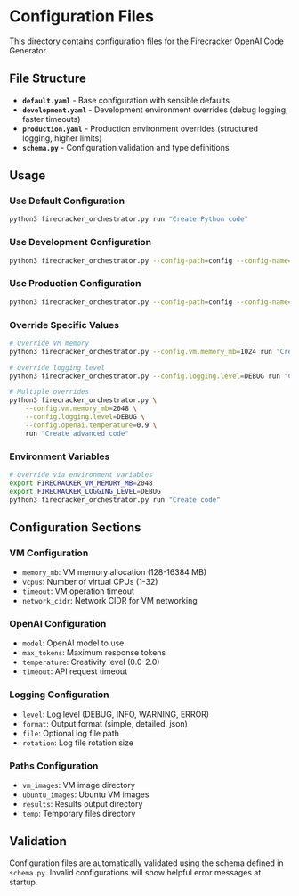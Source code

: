 # Configuration Files

This directory contains configuration files for the Firecracker OpenAI Code Generator.

## File Structure

- **`default.yaml`** - Base configuration with sensible defaults
- **`development.yaml`** - Development environment overrides (debug logging, faster timeouts)
- **`production.yaml`** - Production environment overrides (structured logging, higher limits)
- **`schema.py`** - Configuration validation and type definitions

## Usage

### Use Default Configuration
```bash
python3 firecracker_orchestrator.py run "Create Python code"
```

### Use Development Configuration  
```bash
python3 firecracker_orchestrator.py --config-path=config --config-name=development run "Create code"
```

### Use Production Configuration
```bash
python3 firecracker_orchestrator.py --config-path=config --config-name=production run "Create code"
```

### Override Specific Values
```bash
# Override VM memory
python3 firecracker_orchestrator.py --config.vm.memory_mb=1024 run "Create code"

# Override logging level
python3 firecracker_orchestrator.py --config.logging.level=DEBUG run "Create code"

# Multiple overrides
python3 firecracker_orchestrator.py \
    --config.vm.memory_mb=2048 \
    --config.logging.level=DEBUG \
    --config.openai.temperature=0.9 \
    run "Create advanced code"
```

### Environment Variables
```bash
# Override via environment variables
export FIRECRACKER_VM_MEMORY_MB=2048
export FIRECRACKER_LOGGING_LEVEL=DEBUG
python3 firecracker_orchestrator.py run "Create code"
```

## Configuration Sections

### VM Configuration
- `memory_mb`: VM memory allocation (128-16384 MB)
- `vcpus`: Number of virtual CPUs (1-32)
- `timeout`: VM operation timeout
- `network_cidr`: Network CIDR for VM networking

### OpenAI Configuration
- `model`: OpenAI model to use
- `max_tokens`: Maximum response tokens
- `temperature`: Creativity level (0.0-2.0)
- `timeout`: API request timeout

### Logging Configuration
- `level`: Log level (DEBUG, INFO, WARNING, ERROR)
- `format`: Output format (simple, detailed, json)
- `file`: Optional log file path
- `rotation`: Log file rotation size

### Paths Configuration
- `vm_images`: VM image directory
- `ubuntu_images`: Ubuntu VM images
- `results`: Results output directory
- `temp`: Temporary files directory

## Validation

Configuration files are automatically validated using the schema defined in `schema.py`. Invalid configurations will show helpful error messages at startup.